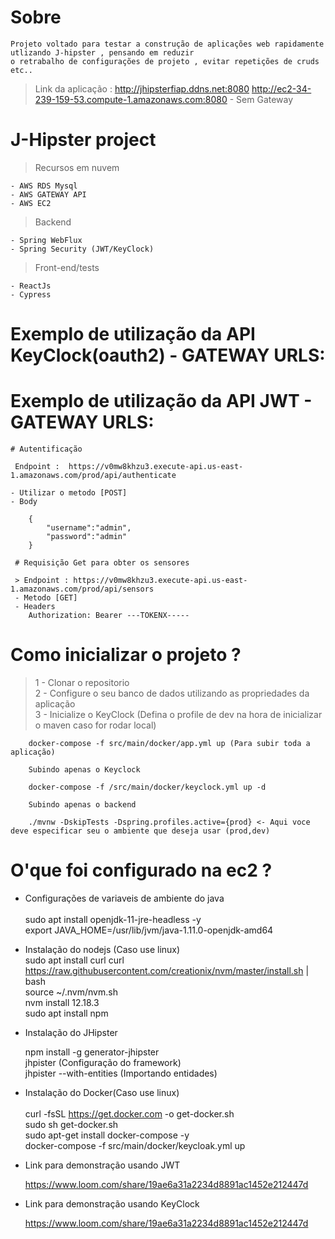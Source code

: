# Sobre
    
    Projeto voltado para testar a construção de aplicações web rapidamente utlizando J-hipster , pensando em reduzir
    o retrabalho de configurações de projeto , evitar repetições de cruds etc..

   > Link da aplicação : http://jhipsterfiap.ddns.net:8080
   > http://ec2-34-239-159-53.compute-1.amazonaws.com:8080 - Sem Gateway
   
# J-Hipster project

  > <p> Recursos em nuvem <br>
    - AWS RDS Mysql
    - AWS GATEWAY API
    - AWS EC2
   </p>
    
 > <p> Backend <br>
    - Spring WebFlux
    - Spring Security (JWT/KeyClock)
   </p>
  
 > <p>Front-end/tests<br>
    - ReactJs
    - Cypress
   </p>
    
  
# Exemplo de utilização da API KeyClock(oauth2) - GATEWAY URLS:
  
  
  
# Exemplo de utilização da API JWT - GATEWAY URLS:

    # Autentificação
    
     Endpoint :  https://v0mw8khzu3.execute-api.us-east-1.amazonaws.com/prod/api/authenticate
   
    - Utilizar o metodo [POST]
    - Body
    
        {
            "username":"admin",
            "password":"admin"
        }
        
     # Requisição Get para obter os sensores
     
     > Endpoint : https://v0mw8khzu3.execute-api.us-east-1.amazonaws.com/prod/api/sensors
     - Metodo [GET]
     - Headers
        Authorization: Bearer ---TOKENX-----
         
 # Como inicializar o projeto ?
 
 > 1 - Clonar o repositorio <br>
 > 2 - Configure o seu banco de dados utilizando as propriedades da aplicação <br>
 > 3 - Inicialize o KeyClock (Defina o profile de dev na hora de inicializar o maven caso for rodar local)
         
        docker-compose -f src/main/docker/app.yml up (Para subir toda a aplicação)
        
        Subindo apenas o Keyclock
        
        docker-compose -f /src/main/docker/keyclock.yml up -d 
        
        Subindo apenas o backend
        
        ./mvnw -DskipTests -Dspring.profiles.active={prod} <- Aqui voce deve especificar seu o ambiente que deseja usar (prod,dev)
         
 
 # O'que foi configurado na ec2 ?
 
- Configurações de variaveis de ambiente do java <br>  
         sudo apt install openjdk-11-jre-headless -y <br>
         export JAVA_HOME=/usr/lib/jvm/java-1.11.0-openjdk-amd64  <br>
    
- Instalação do nodejs (Caso use linux)<br>
         sudo apt install curl
         curl https://raw.githubusercontent.com/creationix/nvm/master/install.sh | bash <br>
         source ~/.nvm/nvm.sh <br>
         nvm install 12.18.3 <br>
         sudo apt install npm 
    
- Instalação do JHipster <br>  

    npm install -g generator-jhipster <br>
    jhpister (Configuração do framework) <br>
    jhpister --with-entities (Importando entidades)
   
- Instalação do Docker(Caso use linux) <br>  
     curl -fsSL https://get.docker.com -o get-docker.sh <br>
     sudo sh get-docker.sh <br>
     sudo apt-get install docker-compose -y <br> 
     docker-compose -f src/main/docker/keycloak.yml up <br>
 
 
 - Link para demonstração usando JWT
 
    https://www.loom.com/share/19ae6a31a2234d8891ac1452e212447d
    
    
 - Link para demonstração usando KeyClock
 
    https://www.loom.com/share/19ae6a31a2234d8891ac1452e212447d
